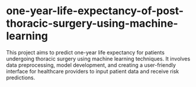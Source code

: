 # one-year-life-expectancy-of-post-thoracic-surgery-using-machine-learning
This project aims to predict one-year life expectancy for patients undergoing thoracic surgery using machine learning techniques. It involves data preprocessing, model development, and creating a user-friendly interface for healthcare providers to input patient data and receive risk predictions. 
